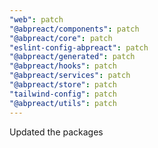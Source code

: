 ```yaml
---
"web": patch
"@abpreact/components": patch
"@abpreact/core": patch
"eslint-config-abpreact": patch
"@abpreact/generated": patch
"@abpreact/hooks": patch
"@abpreact/services": patch
"@abpreact/store": patch
"tailwind-config": patch
"@abpreact/utils": patch
---
```


Updated the packages
